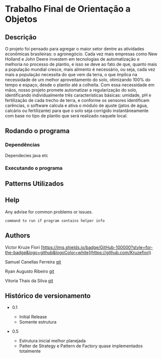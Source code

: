 # Trabalho Final de Orientação a Objetos



## Descrição

O projeto foi pensado para agregar o maior setor dentre as atividades econômicas brasileiras: o agronegócio. Cada vez mais empresas como New Holland e John Deere investem em tecnologias de automatização e melhoria no processo de plantio, e isso se deve ao fato de que, quanto mais a população mundial cresce, mais alimento é necessário, ou seja, cada vez mais a população necessita do que vem da terra, o que implica na necessidade de um melhor aproveitamento do solo, otimizando 100% do tempo e espaço, desde o plantio até a colheita. Com essa necessidade em mãos, nosso projeto promete automatizar a regularização do solo, identificando individualmente três características básicas: umidade, pH e fertilização de cada trecho de terra, e conforme os sensores identificam carências, o software calcula e ativa o módulo de ajuste (jatos de água, calcário ou fertilizante) para que o solo seja corrigido instantâneamente com base no tipo de plantio que será realizado naquele local.

## Rodando o programa

### Dependências 

Dependecies java etc

### Executando o programa

## Patterns Utilizados

## Help

Any advise for common problems or issues.
```
command to run if program contains helper info
```

## Authors

Victor Kruze FIori [https://img.shields.io/badge/GitHub-100000?style=for-the-badge&logo=github&logoColor=white](https://github.com/Kruzefiori)

Samuel Canellas Ferreira [git](https://github.com/Samscuckoo-projects)

Ryan Augusto Ribeiro [git](https://github.com/RyanForward)

Vitoria Thais da Silva [git](https://github.com/vitori4th)


## Histórico de versionamento

* 0.1
    * Initial Release
    * Somente estrutura
    
* 0.5
    * Estrutura inicial melhor planejada
    * Patter de Strategy e Pattern de Factory quase implementados totalmente
